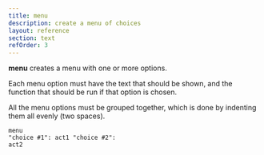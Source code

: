 ```yaml
---
title: menu
description: create a menu of choices
layout: reference
section: text
refOrder: 3
---
```


<b>menu</b> creates a menu with one or more options.

Each menu option must have the text that should be shown, and the function that should be run if that option is chosen.

All the menu options must be grouped together, which is done by indenting them all evenly (two spaces).

<code class="jumbo" data-before="act1 = ->&#13;  write 'you chose 1'&#13;&#13;act2 = ->&#13;  write 'you chose 2'">menu 
  "choice #1": act1
  <span data-dfn="option label">"choice #2"</span>: <span data-dfn="function name">act2</a></code>
